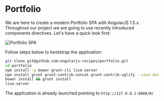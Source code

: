 # Portfolio

We are here to create a modern Portfolio SPA with AngularJS 1.5.x. Throughout our project we are going to use recently introduced components directives. Let's have a quick look first:

![Portfolio SPA](https://angularjs-recipes.com/img/series/sd54ft.png)

Follow steps below to bootstrap the application:

```bash
git clone git@github.com:angularjs-recipes/portfolio.git
cd portfolio
npm install -g bower grunt-cli live-server
npm install grunt grunt-contrib-concat grunt-contrib-uglify --save-dev
bower install && grunt install
live-server
```

The application is already launched pointing to `http://127.0.0.1:8080/#/`

